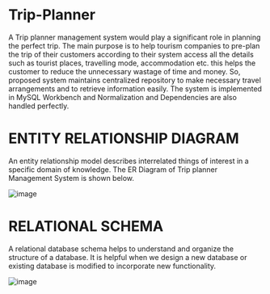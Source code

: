 # Trip-Planner

A Trip planner management system would play a significant role in 
planning the perfect trip. The main purpose is to help tourism 
companies to pre-plan the trip of their customers according to their 
system access all the details such as tourist places, travelling mode, 
accommodation etc. this helps the customer to reduce the unnecessary 
wastage of time and money. So, proposed system maintains centralized 
repository to make necessary travel arrangements and to retrieve 
information easily.
The system is implemented in MySQL Workbench and 
Normalization and Dependencies are also handled perfectly.

# ENTITY RELATIONSHIP DIAGRAM
An entity relationship model describes interrelated things of interest in 
a specific domain of knowledge. The ER Diagram of Trip planner 
Management System is shown below.

![image](https://user-images.githubusercontent.com/91787844/186564111-af99e359-6c4e-4e08-96c4-755f64f38a80.png)

# RELATIONAL SCHEMA
A relational database schema helps to understand and organize the 
structure of a database. It is helpful when we design a new database or 
existing database is modified to incorporate new functionality.

![image](https://user-images.githubusercontent.com/91787844/186564330-3e0f33f1-e79e-4240-bbe6-b3663a6ce332.png)


